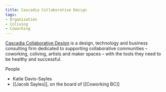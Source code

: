 ```yaml
---
title: Cascadia Collaborative Design
tags:
- Organization
- Coliving
- Coworking
---
```


[Cascadia Collaborative Design](https://cascadia.design/) is a design, technology and business consulting firm dedicated to supporting collaborative communities – coworking, coliving, artists and maker spaces – with the tools they need to be healthy and successful.

People
* Katie Davis-Sayles
* [[Jacob Sayles]], on the board of [[Coworking BC]]
